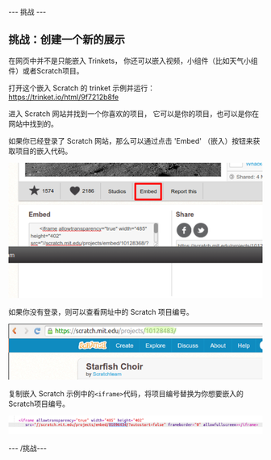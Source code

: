 \--- 挑战 \---

## 挑战：创建一个新的展示

在网页中并不是只能嵌入 Trinkets， 你还可以嵌入视频，小组件（比如天气小组件）或者Scratch项目。

打开这个嵌入 Scratch 的 trinket 示例并运行：<https://trinket.io/html/9f7212b8fe>

进入 Scratch 网站并找到一个你喜欢的项目， 它可以是你的项目，也可以是你在网站中找到的。

如果你已经登录了 Scratch 网站，那么可以通过点击 'Embed' （嵌入）按钮来获取项目的嵌入代码。

![截屏](images/scratch-embed.png)

如果你没有登录，则可以查看网址中的 Scratch 项目编号。

![截屏](images/scratch-project-number.png)

复制嵌入 Scratch 示例中的`<iframe>`代码，将项目编号替换为你想要嵌入的Scratch项目编号。

![截屏](images/scratch-iframe.png)

\--- /挑战\---